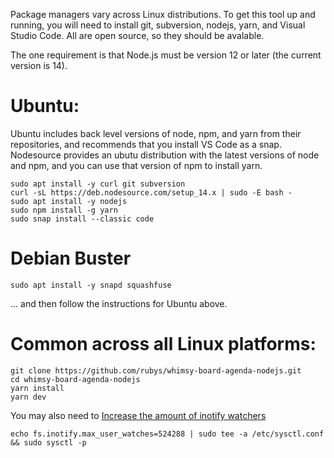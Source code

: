 Package managers vary across Linux distributions.  To get this tool up and
running, you will need to install git, subversion, nodejs, yarn, and Visual
Studio Code.  All are open source, so they should be avalable.

The one requirement is that Node.js must be version 12 or later (the current
version is 14).

# Ubuntu:

Ubuntu includes back level versions of node, npm, and yarn from their
repositories, and recommends that you install VS Code as a snap.  Nodesource
provides an ubutu distribution with the latest versions of node and npm, and
you can use that version of npm to install yarn.

    sudo apt install -y curl git subversion
    curl -sL https://deb.nodesource.com/setup_14.x | sudo -E bash -
    sudo apt install -y nodejs
    sudo npm install -g yarn
    sudo snap install --classic code

# Debian Buster

    sudo apt install -y snapd squashfuse

... and then follow the instructions for Ubuntu above.

# Common across all Linux platforms:

    git clone https://github.com/rubys/whimsy-board-agenda-nodejs.git
    cd whimsy-board-agenda-nodejs
    yarn install
    yarn dev

You may also need to [Increase the amount of inotify
watchers](https://github.com/guard/listen/wiki/Increasing-the-amount-of-inotify-watchers)

    echo fs.inotify.max_user_watches=524288 | sudo tee -a /etc/sysctl.conf && sudo sysctl -p
